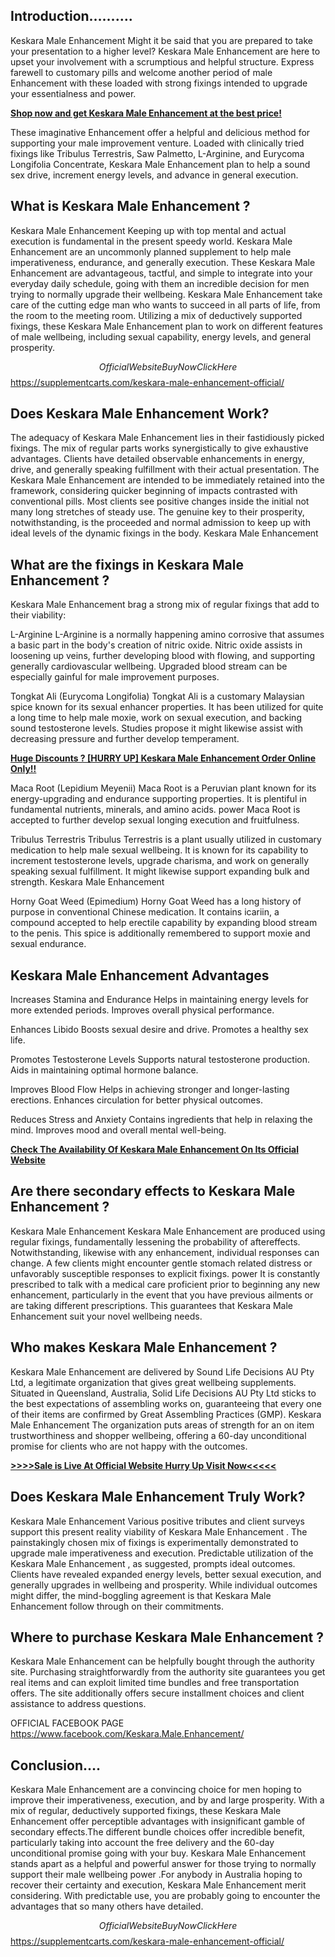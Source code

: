 ## Introduction……….

Keskara Male Enhancement Might it be said that you are prepared to take your presentation to a higher level? Keskara Male Enhancement are here to upset your involvement with a scrumptious and helpful structure. Express farewell to customary pills and welcome another period of male Enhancement with these loaded with strong fixings intended to upgrade your essentialness and power.

**[Shop now and get Keskara Male Enhancement at the best price!
](https://supplementcarts.com/keskara-male-enhancement-official/)**

These imaginative Enhancement offer a helpful and delicious method for supporting your male improvement venture. Loaded with clinically tried fixings like Tribulus Terrestris, Saw Palmetto, L-Arginine, and Eurycoma Longifolia Concentrate, Keskara Male Enhancement plan to help a sound sex drive, increment energy levels, and advance in general execution.

## What is Keskara Male Enhancement ?

Keskara Male Enhancement  Keeping up with top mental and actual execution is fundamental in the present speedy world. Keskara Male Enhancement  are an uncommonly planned supplement to help male imperativeness, endurance, and generally execution. These Keskara Male Enhancement  are advantageous, tactful, and simple to integrate into your everyday daily schedule, going with them an incredible decision for men trying to normally upgrade their wellbeing.
Keskara Male Enhancement  take care of the cutting edge man who wants to succeed in all parts of life, from the room to the meeting room. Utilizing a mix of deductively supported fixings, these Keskara Male Enhancement  plan to work on different features of male wellbeing, including sexual capability, energy levels, and general prosperity.

$$Official Website Buy Now Click Here$$
https://supplementcarts.com/keskara-male-enhancement-official/

## Does Keskara Male Enhancement  Work?

The adequacy of Keskara Male Enhancement  lies in their fastidiously picked fixings. The mix of regular parts works synergistically to give exhaustive advantages. Clients have detailed observable enhancements in energy, drive, and generally speaking fulfillment with their actual presentation.
The Keskara Male Enhancement  are intended to be immediately retained into the framework, considering quicker beginning of impacts contrasted with conventional pills. Most clients see positive changes inside the initial not many long stretches of steady use. The genuine key to their prosperity, notwithstanding, is the proceeded and normal admission to keep up with ideal levels of the dynamic fixings in the body. Keskara Male Enhancement


## What are the fixings in Keskara Male Enhancement ?

Keskara Male Enhancement  brag a strong mix of regular fixings that add to their viability:

L-Arginine
L-Arginine is a normally happening amino corrosive that assumes a basic part in the body's creation of nitric oxide. Nitric oxide assists in loosening up veins, further developing blood with flowing, and supporting generally cardiovascular wellbeing. Upgraded blood stream can be especially gainful for male improvement purposes.

Tongkat Ali (Eurycoma Longifolia)
Tongkat Ali is a customary Malaysian spice known for its sexual enhancer properties. It has been utilized for quite a long time to help male moxie, work on sexual execution, and backing sound testosterone levels. Studies propose it might likewise assist with decreasing pressure and further develop temperament.

**[Huge Discounts ? [HURRY UP] Keskara Male Enhancement Order Online Only!!
](https://supplementcarts.com/keskara-male-enhancement-official/)**

Maca Root (Lepidium Meyenii)
Maca Root is a Peruvian plant known for its energy-upgrading and endurance supporting properties. It is plentiful in fundamental nutrients, minerals, and amino acids. power Maca Root is accepted to further develop sexual longing execution and fruitfulness.

Tribulus Terrestris
Tribulus Terrestris is a plant usually utilized in customary medication to help male sexual wellbeing. It is known for its capability to increment testosterone levels, upgrade charisma, and work on generally speaking sexual fulfillment. It might likewise support expanding bulk and strength. Keskara Male Enhancement

Horny Goat Weed (Epimedium)
Horny Goat Weed has a long history of purpose in conventional Chinese medication. It contains icariin, a compound accepted to help erectile capability by expanding blood stream to the penis. This spice is additionally remembered to support moxie and sexual endurance.

## Keskara Male Enhancement  Advantages

Increases Stamina and Endurance
Helps in maintaining energy levels for more extended periods.
Improves overall physical performance.

Enhances Libido
Boosts sexual desire and drive.
Promotes a healthy sex life.

Promotes Testosterone Levels
Supports natural testosterone production.
Aids in maintaining optimal hormone balance.

Improves Blood Flow
Helps in achieving stronger and longer-lasting erections.
Enhances circulation for better physical outcomes.

Reduces Stress and Anxiety
Contains ingredients that help in relaxing the mind.
Improves mood and overall mental well-being.

**[Check The Availability Of  Keskara Male Enhancement On Its Official Website
](https://supplementcarts.com/keskara-male-enhancement-official/)**

## Are there secondary effects to Keskara Male Enhancement ?

Keskara Male Enhancement  Keskara Male Enhancement  are produced using regular fixings, fundamentally lessening the probability of aftereffects. Notwithstanding, likewise with any enhancement, individual responses can change. A few clients might encounter gentle stomach related distress or unfavorably susceptible responses to explicit fixings. power
It is constantly prescribed to talk with a medical care proficient prior to beginning any new enhancement, particularly in the event that you have previous ailments or are taking different prescriptions. This guarantees that Keskara Male Enhancement  suit your novel wellbeing needs.

## Who makes Keskara Male Enhancement ?

Keskara Male Enhancement  are delivered by Sound Life Decisions AU Pty Ltd, a legitimate organization that gives great wellbeing supplements. Situated in Queensland, Australia, Solid Life Decisions AU Pty Ltd sticks to the best expectations of assembling works on, guaranteeing that every one of their items are confirmed by Great Assembling Practices (GMP).
Keskara Male Enhancement  The organization puts areas of strength for an on item trustworthiness and shopper wellbeing, offering a 60-day unconditional promise for clients who are not happy with the outcomes.

**[>>>>Sale is Live At Official Website Hurry Up Visit Now<<<<<
](https://supplementcarts.com/keskara-male-enhancement-official/)**

## Does Keskara Male Enhancement Truly Work?

Keskara Male Enhancement  Various positive tributes and client surveys support this present reality viability of Keskara Male Enhancement . The painstakingly chosen mix of fixings is experimentally demonstrated to upgrade male imperativeness and execution.
Predictable utilization of the Keskara Male Enhancement , as suggested, prompts ideal outcomes. Clients have revealed expanded energy levels, better sexual execution, and generally upgrades in wellbeing and prosperity. While individual outcomes might differ, the mind-boggling agreement is that Keskara Male Enhancement  follow through on their commitments.

## Where to purchase Keskara Male Enhancement ?

Keskara Male Enhancement  can be helpfully bought through the authority site. Purchasing straightforwardly from the authority site guarantees you get real items and can exploit limited time bundles and free transportation offers. The site additionally offers secure installment choices and client assistance to address questions.

OFFICIAL FACEBOOK PAGE
https://www.facebook.com/Keskara.Male.Enhancement/

## Conclusion….

Keskara Male Enhancement  are a convincing choice for men hoping to improve their imperativeness, execution, and by and large prosperity. With a mix of regular, deductively supported fixings, these Keskara Male Enhancement offer perceptible advantages with insignificant gamble of secondary effects.The different bundle choices offer incredible benefit, particularly taking into account the free delivery and the 60-day unconditional promise going with your buy. 
Keskara Male Enhancement  stands apart as a helpful and powerful answer for those trying to normally support their male wellbeing power .For anybody in Australia hoping to recover their certainty and execution, Keskara Male Enhancement  merit considering. With predictable use, you are probably going to encounter the advantages that so many others have detailed.

$$Official Website Buy Now Click Here$$
https://supplementcarts.com/keskara-male-enhancement-official/
